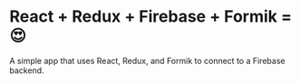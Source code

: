 # React + Redux + Firebase + Formik = 😍

A simple app that uses React, Redux, and Formik to connect to a Firebase backend.
